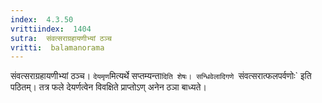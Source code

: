 ```yaml
---
index:  4.3.50
vrittiindex:  1404
sutra:  संवत्सराग्रहायणीभ्यां ठञ्च
vritti:  balamanorama 
---
```


संवत्सराग्रहायणीभ्यां ठञ्च। `देयमृण`मित्यर्थे सप्तम्यन्ता`दिति शेषः। सन्धिवेलादिगणे `संवत्सरात्फलपर्वणोः` इति पठितम्। तत्र फले देयर्णत्वेन विवक्षिते प्राप्तोऽण् अनेन ठञा बाध्यते। 

